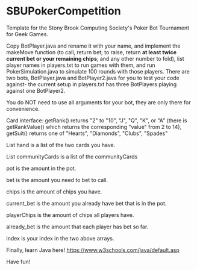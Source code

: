 # SBUPokerCompetition
Template for the Stony Brook Computing Society's Poker Bot Tournament for Geek Games.

Copy BotPlayer.java and rename it with your name, and implement the makeMove function (to call, return bet; to raise, return **at least twice current bet or your remaining chips**; and any other number to fold), list player names in players.txt to run games with them, and run PokerSimulation.java to simulate 100 rounds with those players. There are two bots, BotPlayer.java and BotPlayer2.java for you to test your code against- the current setup in players.txt has three BotPlayers playing against one BotPlayer2.

You do NOT need to use all arguments for your bot, they are only there for convenience.

Card interface: getRank() returns "2" to "10", "J", "Q", "K", or "A" (there is getRankValue() which returns the corresponding "value" from 2 to 14), getSuit() returns one of "Hearts", "Diamonds", "Clubs", "Spades"

List<Card> hand is a list of the two cards you have.

List<Card> communityCards is a list of the communityCards

pot is the amount in the pot.

bet is the amount you need to bet to call.

chips is the amount of chips you have.

current_bet is the amount you already have bet that is in the pot.

playerChips is the amount of chips all players have.

already_bet is the amount that each player has bet so far.

index is your index in the two above arrays.

Finally, learn Java here! https://www.w3schools.com/java/default.asp

Have fun!